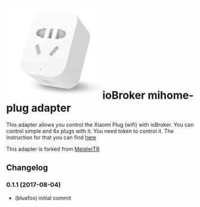 ![Logo](admin/mihome-plug.png)
ioBroker mihome-plug adapter
=================

This adapter allows you control the Xiaomi Plug (wifi) with ioBroker.
You can control simple and 6x plugs with it. 
You need token to control it. The instruction for that you can find [here](https://github.com/ioBroker/ioBroker.mihome-vacuum#configuration)

This adapter is forked from [MeisterTR](https://github.com/MeisterTR/iobroker.mihome-lamp)

## Changelog

### 0.1.1 (2017-08-04)
* (bluefox) initial commit
